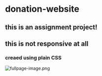 # donation-website

## this is an assignment project!

## this is not responsive at all

### creaed using plain CSS

![fullpage-image.png](./donatation-images/fullpage-image.png)
